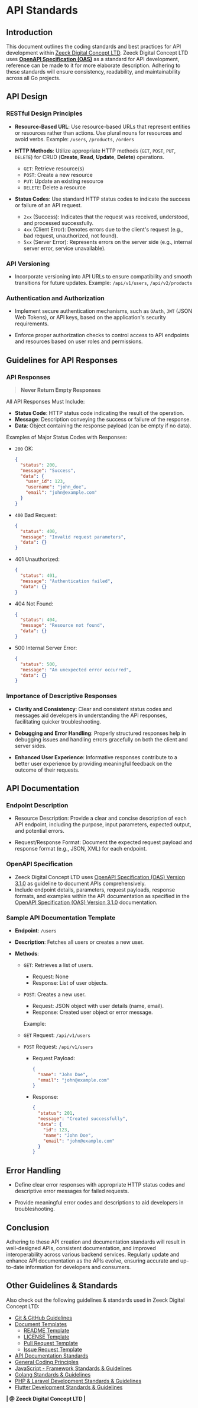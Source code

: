 # API Standards

## Introduction

This document outlines the coding standards and best practices for API development within [Zeeck Digital Concept LTD](https://zeeckgroup.com/). Zeeck Digital Concept LTD uses **[OpenAPI Specification (OAS)](https://swagger.io/specification/)** as a standard for API development, reference can be made to it for more elaborate description. Adhering to these standards will ensure consistency, readability, and maintainability across all Go projects.

## API Design

### RESTful Design Principles

- **Resource-Based URL**: Use resource-based URLs that represent entities or resources rather than actions. Use plural nouns for resources and avoid verbs. Example: `/users`, `/products`, `/orders`

- **HTTP Methods**: Utilize appropriate HTTP methods (`GET`, `POST`, `PUT`, `DELETE`) for CRUD (**Create**, **Read**, **Update**, **Delete**) operations.
  - `GET`: Retrieve resource(s)
  - `POST`: Create a new resource
  - `PUT`: Update an existing resource
  - `DELETE`: Delete a resource
- **Status Codes**: Use standard HTTP status codes to indicate the success or failure of an API request.

  - `2xx` (Success): Indicates that the request was received, understood, and processed successfully.
  - `4xx` (Client Error): Denotes errors due to the client's request (e.g., bad request, unauthorized, not found).
  - `5xx` (Server Error): Represents errors on the server side (e.g., internal server error, service unavailable).

### API Versioning

- Incorporate versioning into API URLs to ensure compatibility and smooth transitions for future updates. Example: `/api/v1/users`, `/api/v2/products`

### Authentication and Authorization

- Implement secure authentication mechanisms, such as `OAuth`, `JWT` (JSON Web Tokens), or API keys, based on the application's security requirements.

- Enforce proper authorization checks to control access to API endpoints and resources based on user roles and permissions.

## Guidelines for API Responses

### API Responses

> **Never Return Empty Responses**

All API Responses Must Include:

- **Status Code**: HTTP status code indicating the result of the operation.
- **Message**: Description conveying the success or failure of the response.
- **Data**: Object containing the response payload (can be empty if no data).

Examples of Major Status Codes with Responses:

- `200` OK:

  ```json
  {
    "status": 200,
    "message": "Success",
    "data": {
      "user_id": 123,
      "username": "john_doe",
      "email": "john@example.com"
    }
  }
  ```

- `400` Bad Request:

  ```json
  {
    "status": 400,
    "message": "Invalid request parameters",
    "data": {}
  }
  ```

- 401 Unauthorized:

  ```json
  {
    "status": 401,
    "message": "Authentication failed",
    "data": {}
  }
  ```

- 404 Not Found:

  ```json
  {
    "status": 404,
    "message": "Resource not found",
    "data": {}
  }
  ```

- 500 Internal Server Error:
  ```json
  {
    "status": 500,
    "message": "An unexpected error occurred",
    "data": {}
  }
  ```

### Importance of Descriptive Responses

- **Clarity and Consistency**: Clear and consistent status codes and messages aid developers in understanding the API responses, facilitating quicker troubleshooting.

- **Debugging and Error Handling**: Properly structured responses help in debugging issues and handling errors gracefully on both the client and server sides.

- **Enhanced User Experience**: Informative responses contribute to a better user experience by providing meaningful feedback on the outcome of their requests.

## API Documentation

### Endpoint Description

- Resource Description: Provide a clear and concise description of each API endpoint, including the purpose, input parameters, expected output, and potential errors.

- Request/Response Format: Document the expected request payload and response format (e.g., JSON, XML) for each endpoint.

### OpenAPI Specification

- Zeeck Digital Concept LTD uses [OpenAPI Specification (OAS) Version 3.1.0](https://swagger.io/specification/) as guideline to document APIs comprehensively.
- Include endpoint details, parameters, request payloads, response formats, and examples within the API documentation as specified in the [OpenAPI Specification (OAS) Version 3.1.0](https://swagger.io/specification/) documentation.

### Sample API Documentation Template

- **Endpoint**: `/users`

- **Description**: Fetches all users or creates a new user.

- **Methods**:

  - `GET`: Retrieves a list of users.
    - Request: None
    - Response: List of user objects.
  - `POST`: Creates a new user.

    - Request: JSON object with user details (name, email).
    - Response: Created user object or error message.

    Example:

  - `GET` Request: `/api/v1/users`
  - `POST` Request: `/api/v1/users`
    - Request Payload:
      ```json
      {
        "name": "John Doe",
        "email": "john@example.com"
      }
      ```
    - Response:
      ```json
      {
        "status": 201,
        "message": "Created successfully",
        "data": {
          "id": 123,
          "name": "John Doe",
          "email": "john@example.com"
        }
      }
      ```

## Error Handling

- Define clear error responses with appropriate HTTP status codes and descriptive error messages for failed requests.

- Provide meaningful error codes and descriptions to aid developers in troubleshooting.

## Conclusion

Adhering to these API creation and documentation standards will result in well-designed APIs, consistent documentation, and improved interoperability across various backend services. Regularly update and enhance API documentation as the APIs evolve, ensuring accurate and up-to-date information for developers and consumers.

## Other Guidelines & Standards

Also check out the following guidelines & standards used in Zeeck Digital Concept LTD:

- [Git \& GitHub Guidelines](../GUIDELINES/GIT_SPEC.md)
- [Document Templates ](../TEMPLATES/)
  - [README Template](../TEMPLATES/README.md)
  - [LICENSE Template](../TEMPLATES/LICENSE)
  - [Pull Request Template](../TEMPLATES/PULL_REQUEST.md)
  - [Issue Request Template](../TEMPLATES/ISSUE.md)
- [API Documentation Standards](../GUIDELINES/API_SPEC.md)
- [General Coding Principles](../GUIDELINES/CODING_SPEC.md)
- [JavaScript - Framework Standards \& Guidelines ](../STANDARDS/JS/JS_SPEC.md)
- [Golang Standards \& Guidelines ](../STANDARDS/GO/GO_SPEC.md)
- [PHP & Laravel Development Standards \& Guidelines ](../STANDARDS/LARAVEL/LARAVEL_SPEC.md)
- [Flutter Development Standards \& Guidelines ](../STANDARDS/FLUTTER/FLUTTER_SPEC.md)

**| @ Zeeck Digital Concept LTD |**
